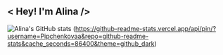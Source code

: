## < Hey! I'm Alina />

<!--
**Pipchenkovaa/Pipchenkovaa** is a ✨ _special_ ✨ repository because its `README.md` (this file) appears on your GitHub profile.

Here are some ideas to get you started:

- 🔭 I’m currently working on ...
- 🌱 I’m currently learning ...
- 👯 I’m looking to collaborate on ...
- 🤔 I’m looking for help with ...
- 💬 Ask me about ...
- 📫 How to reach me: ...
- 😄 Pronouns: ...
- ⚡ Fun fact: ...
-->

![Alina's GitHub stats](https://github-readme-stats.vercel.app/api?username=Pipchenkovaa&show_icons=true&hide=contribs,prs&cache_seconds=86400&theme=github_dark)
(https://github-readme-stats.vercel.app/api/pin/?username=Pipchenkovaa&repo=github-readme-stats&cache_seconds=86400&theme=github_dark)




